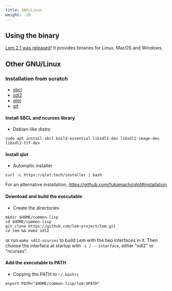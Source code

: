 ```yaml
---
title: GNU/Linux
weight: -20
---
```


## Using the binary

[Lem 2.1 was released](https://github.com/lem-project/lem/releases/tag/v2.1.0)! It provides binaries for Linux, MacOS and Windows.

## Other GNU/Linux

### Installation from scratch
- [sbcl](https://www.sbcl.org/)
- [sdl2](https://www.libsdl.org/)
- [qlot](https://github.com/fukamachi/qlot)
- [git](https://git-scm.com/)


#### Install SBCL and ncurses library
- Debian-like distro
```
sudo apt install sbcl build-essential libsdl2-dev libsdl2-image-dev libsdl2-ttf-dev
```

#### Install qlot
- Automatic installer
```
curl -L https://qlot.tech/installer | bash
```
For an alternative installation, https://github.com/fukamachi/qlot#installation


#### Download and build the executable

- Create the directories

```
mkdir $HOME/common-lisp
cd $HOME/common-lisp
git clone https://github.com/lem-project/lem.git
cd lem && make sdl2
```

or run `make sdl2-ncurses` to build Lem with the two interfaces in it. Then choose the interface at startup with `-i / --interface`, either "sdl2" or "ncurses".


#### Add the executable to PATH
- Copying the PATH to `~/.bashrc`
```
export PATH="$HOME/common-lisp/lem:$PATH"
```
